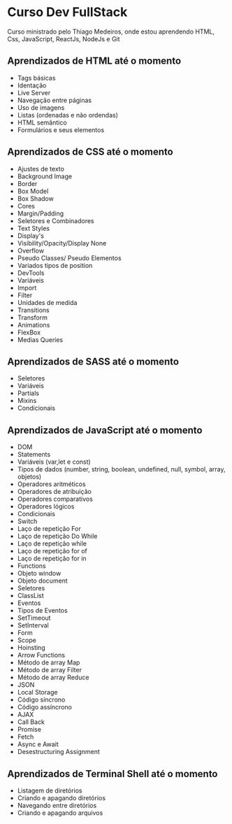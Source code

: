 
# Curso Dev FullStack

Curso ministrado pelo Thiago Medeiros, onde estou aprendendo HTML, Css, JavaScript, ReactJs, NodeJs e Git

## Aprendizados de HTML até o momento

- Tags básicas
- Identação
- Live Server
- Navegação entre páginas
- Uso de imagens
- Listas (ordenadas e não ordendas)
- HTML semântico
- Formulários e seus elementos


## Aprendizados de CSS até o momento

- Ajustes de texto
- Background Image
- Border
- Box Model
- Box Shadow
- Cores
- Margin/Padding
- Seletores e Combinadores
- Text Styles
- Display's
- Visibility/Opacity/Display None
- Overflow
- Pseudo Classes/ Pseudo Elementos
- Variados tipos de position
- DevTools
- Variáveis
- Import
- Filter
- Unidades de medida
- Transitions
- Transform
- Animations
- FlexBox
- Medias Queries

## Aprendizados de SASS até o momento

- Seletores
- Variáveis
- Partials
- Mixins
- Condicionais

## Aprendizados de JavaScript até o momento

- DOM
- Statements
- Variáveis (var,let e const)
- Tipos de dados (number, string, boolean, undefined, null, symbol, array, objetos)
- Operadores aritméticos
- Operadores de atribuição
- Operadores comparativos
- Operadores lógicos
- Condicionais
- Switch
- Laço de repetição For
- Laço de repetição Do While
- Laço de repetição while
- Laço de repetição for of
- Laço de repetição for in
- Functions
- Objeto window
- Objeto document
- Seletores
- ClassList
- Eventos
- Tipos de Eventos
- SetTimeout
- SetInterval
- Form
- Scope
- Hoinsting
- Arrow Functions
- Método de array Map
- Método de array Filter
- Método de array Reduce
- JSON
- Local Storage
- Código síncrono
- Código assíncrono
- AJAX
- Call Back
- Promise
- Fetch
- Async e Await
- Desestructuring Assignment

## Aprendizados de Terminal Shell até o momento

- Listagem de diretórios
- Criando e apagando diretórios
- Navegando entre diretórios
- Criando e apagando arquivos

